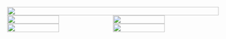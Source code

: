 <div style="display: flex; flex-direction: column;">
    <img src="https://github-profile-summary-cards.vercel.app/api/cards/profile-details?username=geoochi&theme=default" style="width: 99%;" />
    <div style="display: flex; flex-direction: row;">
        <img src="https://github-profile-summary-cards.vercel.app/api/cards/stats?username=geoochi&theme=default" style="width: 49%;" />
        <img src="https://github-profile-summary-cards.vercel.app/api/cards/productive-time?username=geoochi&theme=default&utcOffset=8" style="width: 49%;" />
    </div>
    <div style="display: flex; flex-direction: row;">
        <img src="https://github-profile-summary-cards.vercel.app/api/cards/most-commit-language?username=geoochi&theme=default" style="width: 49%;" />
        <img src="https://github-profile-summary-cards.vercel.app/api/cards/repos-per-language?username=geoochi&theme=default" style="width: 49%;" />
    </div>
</div>
